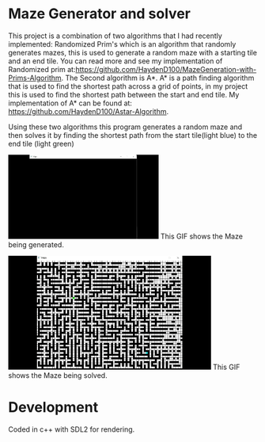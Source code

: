 # Maze Generator and solver
This project is a combination of two algorithms that I had recently implemented: Randomized Prim's which is an algorithm that randomly generates mazes, this is used to generate a random maze with a starting tile and an end tile. You can read more and see my implementation of Randomized prim at:https://github.com/HaydenD100/MazeGeneration-with-Prims-Algorithm. The Second algorithm is A*. A* is a path finding algorithm that is used to find the shortest path across a grid of points, in my project this is used to find the shortest path between the start and end tile. My implementation of A* can be found at: https://github.com/HaydenD100/Astar-Algorithm. 

Using these two algorithms this program generates a random maze and then solves it by finding the shortest path from the start tile(light blue) to the end tile (light green)

![gif](/docs/assets/gifVideo.gif)
This GIF shows the Maze being generated.

![gif](/docs/assets/gif2Video.gif)
This GIF shows the Maze being solved.

# Development
Coded in c++ with SDL2 for rendering.
